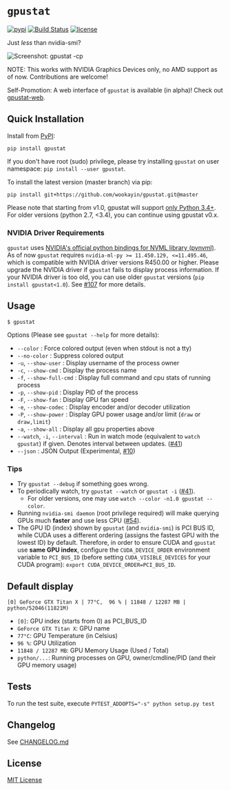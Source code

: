 `gpustat`
=========

[![pypi](https://img.shields.io/pypi/v/gpustat.svg?maxAge=86400)][pypi_gpustat]
[![Build Status](https://travis-ci.org/wookayin/gpustat.svg?branch=master)](https://travis-ci.org/wookayin/gpustat)
[![license](https://img.shields.io/github/license/wookayin/gpustat.svg?maxAge=86400)](LICENSE)

Just *less* than nvidia-smi?

![Screenshot: gpustat -cp](https://github.com/wookayin/gpustat/blob/master/screenshot.png)

NOTE: This works with NVIDIA Graphics Devices only, no AMD support as of now. Contributions are welcome!

Self-Promotion: A web interface of `gpustat` is available (in alpha)! Check out [gpustat-web][gpustat-web].

[gpustat-web]: https://github.com/wookayin/gpustat-web



Quick Installation
------------------

Install from [PyPI][pypi_gpustat]:

```
pip install gpustat
```

If you don't have root (sudo) privilege, please try installing `gpustat` on user namespace: `pip install --user gpustat`.

To install the latest version (master branch) via pip:

```
pip install git+https://github.com/wookayin/gpustat.git@master
```

Please note that starting from v1.0, gpustat will support [only Python 3.4+][gh-issue-66].
For older versions (python 2.7, <3.4), you can continue using gpustat v0.x.


### NVIDIA Driver Requirements

`gpustat` uses [NVIDIA's official python bindings for NVML library (pynvml)][pypi_pynvml]. As of now `gpustat` requires `nvidia-ml-py >= 11.450.129, <=11.495.46`, which is compatible with NVIDIA driver versions R450.00 or higher. Please upgrade the NVIDIA driver if `gpustat` fails to display process information. If your NVIDIA driver is too old, you can use older `gpustat` versions (`pip install gpustat<1.0`). See [#107][gh-issue-107] for more details.


Usage
-----

`$ gpustat`

Options (Please see `gpustat --help` for more details):

* `--color`            : Force colored output (even when stdout is not a tty)
* `--no-color`         : Suppress colored output
* `-u`, `--show-user`  : Display username of the process owner
* `-c`, `--show-cmd`   : Display the process name
* `-f`, `--show-full-cmd`   : Display full command and cpu stats of running process
* `-p`, `--show-pid`   : Display PID of the process
* `-F`, `--show-fan`   : Display GPU fan speed
* `-e`, `--show-codec` : Display encoder and/or decoder utilization
* `-P`, `--show-power` : Display GPU power usage and/or limit (`draw` or `draw,limit`)
* `-a`, `--show-all`   : Display all gpu properties above
* `--watch`, `-i`, `--interval`   : Run in watch mode (equivalent to `watch gpustat`) if given. Denotes interval between updates. ([#41][gh-issue-41])
* `--json`             : JSON Output (Experimental, [#10][gh-issue-10])


### Tips

- Try `gpustat --debug` if something goes wrong.
- To periodically watch, try `gpustat --watch` or `gpustat -i` ([#41][gh-issue-41]).
    - For older versions, one may use `watch --color -n1.0 gpustat --color`.
- Running `nvidia-smi daemon` (root privilege required) will make querying GPUs much **faster** and use less CPU ([#54][gh-issue-54]).
- The GPU ID (index) shown by `gpustat` (and `nvidia-smi`) is PCI BUS ID,
  while CUDA uses a different ordering (assigns the fastest GPU with the lowest ID) by default.
  Therefore, in order to ensure CUDA and `gpustat` use **same GPU index**,
  configure the `CUDA_DEVICE_ORDER` environment variable to `PCI_BUS_ID`
  (before setting `CUDA_VISIBLE_DEVICES` for your CUDA program):
  `export CUDA_DEVICE_ORDER=PCI_BUS_ID`.


[pypi_gpustat]: https://pypi.org/project/gpustat/
[pypi_pynvml]: https://pypi.org/project/nvidia-ml-py/#history
[gh-issue-10]: https://github.com/wookayin/gpustat/issues/10
[gh-issue-41]: https://github.com/wookayin/gpustat/issues/41
[gh-issue-54]: https://github.com/wookayin/gpustat/issues/54
[gh-issue-66]: https://github.com/wookayin/gpustat/issues/66
[gh-issue-107]: https://github.com/wookayin/gpustat/issues/107

Default display
---------------

```
[0] GeForce GTX Titan X | 77°C,  96 % | 11848 / 12287 MB | python/52046(11821M)
```

- `[0]`: GPU index (starts from 0) as PCI_BUS_ID
- `GeForce GTX Titan X`: GPU name
- `77°C`: GPU Temperature (in Celsius)
- `96 %`: GPU Utilization
- `11848 / 12287 MB`: GPU Memory Usage (Used / Total)
- `python/...`: Running processes on GPU, owner/cmdline/PID (and their GPU memory usage)

Tests
-----

To run the test suite, execute `PYTEST_ADDOPTS="-s" python setup.py test`


Changelog
---------

See [CHANGELOG.md](CHANGELOG.md)


License
-------

[MIT License](LICENSE)
